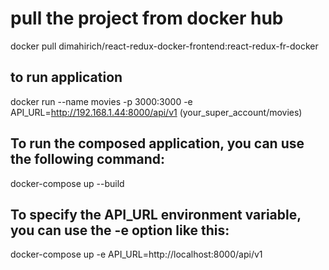 # pull the project from docker hub
docker pull dimahirich/react-redux-docker-frontend:react-redux-fr-docker

## to run application
docker run --name movies -p 3000:3000 -e API_URL=http://192.168.1.44:8000/api/v1
(your_super_account/movies)

## To run the composed application, you can use the following command:
docker-compose up --build

## To specify the API_URL environment variable, you can use the -e option like this:
docker-compose up -e API_URL=http://localhost:8000/api/v1